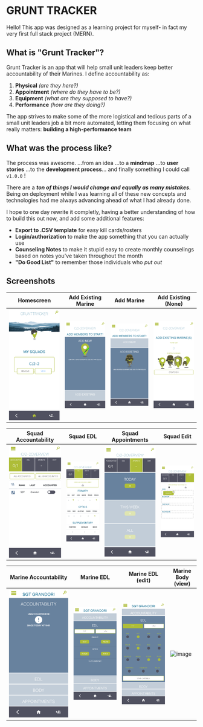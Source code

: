 # GRUNT TRACKER

Hello! This app was designed as a learning project for myself- in fact my very first full stack project (MERN).

## What is "Grunt Tracker"?

Grunt Tracker is an app that will help small unit leaders keep better accountability of their Marines. I define accountability as:

1.  **Physical** _(are they here?)_
2.  **Appointment** _(where do they have to be?)_
3.  **Equipment** _(what are they supposed to have?)_
4.  **Performance** _(how are they doing?)_

The app strives to make some of the more logistical and tedious parts of a small unit leaders job a bit more automated, letting them focusing on what really matters: **building a high-performance team**

## What was the process like?

The process was awesome.
...from an idea ...to a **mindmap** ...to **user stories** ...to the **development process**... and finally something I could call `v1.0.0` !

There are a **_ton of things I would change and equally as many mistakes_**. Being on deployment while I was learning all of these new concepts and technologies had me always advancing ahead of what I had already done. 

I hope to one day rewrite it completly, having a better understanding of how to build this out now, and add some additional features:

- **Export to .CSV template** for easy kill cards/rosters
- **Login/authorization** to make the app something that you can actually use
- **Counseling Notes** to make it stupid easy to create monthly counselings based on notes you've taken throughout the month
- **"Do Good List"** to remember those individuals who _put out_

## Screenshots

| Homescreen                                       | Add Existing Marine                             | Add Marine                                              | Add Existing (None)                                    |
| ------------------------------------------------ | ----------------------------------------------- | ------------------------------------------------------- | ------------------------------------------------------ |
| ![image](./src/images/GT_Wiki/gt_homescreen.png) | ![image](./src/images/GT_Wiki/gt_addmarine.png) | ![image](./src/images/GT_Wiki/gt_addexistingmarine.png) | ![image](./src/images/GT_Wiki/gt_addexisting_none.png) |

| Squad Accountability                                     | Squad EDL                                          | Squad Appointments                                    | Squad Edit                                          |
| -------------------------------------------------------- | -------------------------------------------------- | ----------------------------------------------------- | --------------------------------------------------- |
| ![image](./src/images/GT_Wiki/gt_overview_accounted.png) | ![image](./src/images/GT_Wiki/gt_overview_edl.png) | ![image](./src/images/GT_Wiki/gt_overview_apmnts.png) | ![image](./src/images/GT_Wiki/gt_overview_edit.png) |

| Marine Accountability                                               | Marine EDL                                                    | Marine EDL (edit)                                             | Marine Body (view)                                            |
| ------------------------------------------------------------------- | ------------------------------------------------------------- | ------------------------------------------------------------- | ------------------------------------------------------------- |
| ![image](./src/images/GT_Wiki/gt_marineoverview_accountability.png) | ![image](./src/images/GT_Wiki/gt_marineoverview_edl_view.png) | ![image](./src/images/GT_Wiki/gt_marineoverview_edl_edit.png) | ![image](./src/images/GT_Wiki/gt_marineoverview_body_add.png) |

